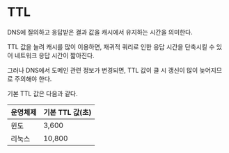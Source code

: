 # TTL 

DNS에 질의하고 응답받은 결과 값을 캐시에서 유지하는 시간을 의미한다.

TTL 값을 늘려 캐시를 많이 이용하면, 재귀적 쿼리로 인한 응답 시간을 단축시킬 수 있어 네트워크 응답 시간이 짧아진다.

그러나 DNS에서 도메인 관련 정보가 변경되면, TTL 값이 클 시 갱신이 많이 늦어지므로 주의해야 한다.

기본 TTL 값은 다음과 같다.

| 운영체제 | 기본 TTL 값(초) |
| --- | --- |
| 윈도 | 3,600 |
| 리눅스 | 10,800 | 
